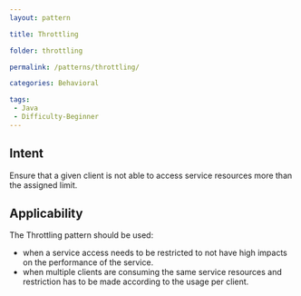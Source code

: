```yaml
---
layout: pattern

title: Throttling

folder: throttling

permalink: /patterns/throttling/

categories: Behavioral

tags:
 - Java
 - Difficulty-Beginner
---
```


## Intent
Ensure that a given client is not able to access service resources more than the assigned limit.

## Applicability
The Throttling pattern should be used:

* when a service access needs to be restricted to not have high impacts on the performance of the service.
* when multiple clients are consuming the same service resources and restriction has to be made according to the usage per client.
